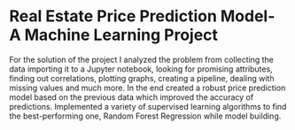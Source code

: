 # Real Estate Price Prediction Model- A Machine Learning Project
For the solution of the project I analyzed the problem from collecting the data importing it to a Jupyter notebook, looking for promising attributes, finding out correlations, plotting graphs, creating a pipeline, dealing with missing values and much more.
In the end created a robust price prediction model based on the previous data which improved the accuracy of predictions.
Implemented a variety of supervised learning algorithms to find the best-performing one, Random Forest Regression while model building.
